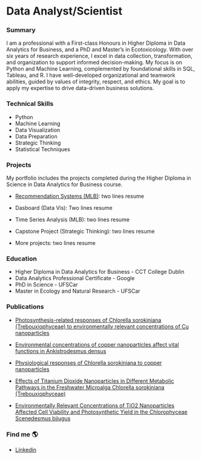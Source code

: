 # Data Analyst/Scientist 

### Summary
I am a professional with a First-class Honours in Higher Diploma in Data Analytics for Business, and a PhD and Master’s in Ecotoxicology. With over six years of research experience, I excel in data collection, transformation, and organization to support informed decision-making. My focus is on Python and Machine Learning, complemented by foundational skills in SQL, Tableau, and R. I have well-developed organizational and teamwork abilities, guided by values of integrity, respect, and ethics. My goal is to apply my expertise to drive data-driven business solutions.

### Technical Skills 
- Python
- Machine Learning
- Data Visualization
- Data Preparation
- Strategic Thinking
- Statistical Techniques

### Projects
My portfolio includes the projects completed during the Higher Diploma in Science in Data Analytics for Business course.
- [Recommendation Systems (MLB)](https://github.com/Daniela-MB/integrated-ca2-dvt-and-mlb-DanielaBarreto2023278.git): two lines resume

- Dasboard (Data Vis):
  Two lines resume

- Time Series Analysis (MLB): two lines resume

- Capstone Project (Strategic Thinking): two lines resume

- More projects: two lines resume
  
### Education
- Higher Diploma in Data Analytics for Business - CCT College Dublin
- Data Analytics Professional Certificate - Google 
- PhD in Science - UFSCar
- Master in Ecology and Natural Research - UFSCar

### Publications
- [Photosynthesis-related responses of Chlorella sorokiniana (Trebouxiophyceae) to environmentally relevant concentrations of Cu nanoparticles](https://www.tandfonline.com/doi/full/10.1080/00318884.2023.2214777#:~:text=The%20results%20showed%20that%20cell%20viability%20and%20chlorophyll,efficiency%20with%20which%20C.%20sorokiniana%20used%20the%20light.)

- [Environmental concentrations of copper nanoparticles affect vital functions in Ankistrodesmus densus](https://www.sciencedirect.com/science/article/abs/pii/S0166445X20304690)

- [Physiological responses of Chlorella sorokiniana to copper nanoparticles](https://setac.onlinelibrary.wiley.com/doi/10.1002/etc.4332)

- [Effects of Titanium Dioxide Nanoparticles in Different Metabolic Pathways in the Freshwater Microalga Chlorella sorokiniana (Trebouxiophyceae)](https://link.springer.com/article/10.1007/s11270-018-3705-5)

- [Environmentally Relevant Concentrations of TiO2 Nanoparticles Affected Cell Viability and Photosynthetic Yield in the Chlorophyceae Scenedesmus bijugus](https://link.springer.com/article/10.1007/s11270-016-3139-x)

### Find me 🌎
- [Linkedin](www.linkedin.com/in/danielambarreto) 
